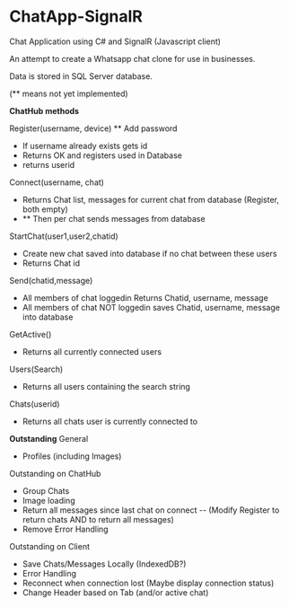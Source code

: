 # ChatApp-SignalR
Chat Application using C# and SignalR (Javascript client)

An attempt to create a Whatsapp chat clone for use in businesses.

Data is stored in SQL Server database.


(** means not yet implemented)

**ChatHub methods**

Register(username, device) ** Add password
- If username already exists gets id 
- Returns OK and registers used in Database
- returns userid

Connect(username, chat)
- Returns Chat list, messages for current chat from database (Register, both empty) 
- ** Then per chat sends messages from database

StartChat(user1,user2,chatid)
- Create new chat saved into database if no chat between these users
- Returns Chat id 

Send(chatid,message)
- All members of chat loggedin Returns Chatid, username, message
- All members of chat NOT loggedin saves Chatid, username, message into database

GetActive()
- Returns all currently connected users

Users(Search)
- Returns all users containing the search string

Chats(userid)
- Returns all chats user is currently connected to



**Outstanding** 
General
- Profiles (including Images)

Outstanding on ChatHub
- Group Chats
- Image loading
- Return all messages since last chat on connect
-- (Modify Register to return chats AND to return all messages)
- Remove Error Handling

Outstanding on Client
- Save Chats/Messages Locally (IndexedDB?)
- Error Handling
- Reconnect when connection lost (Maybe display connection status)
- Change Header based on Tab (and/or active chat)
